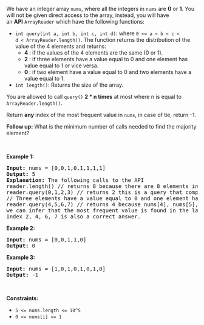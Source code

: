 <div><p>We have an integer array&nbsp;<code>nums</code>, where all the integers in&nbsp;<code>nums</code>&nbsp;are <strong>0</strong> or <strong>1</strong>. You will not be given direct access to the array, instead, you will have an&nbsp;<strong>API</strong>&nbsp;<code>ArrayReader</code>&nbsp;which have the following functions:</p>

<ul>
	<li><code>int query(int a, int b, int c, int d)</code>: where <code>0 &lt;= a &lt; b &lt; c &lt; d&nbsp;&lt;&nbsp;ArrayReader.length()</code>.&nbsp;The function returns the distribution of the value of the 4 elements and returns:
	<ul>
		<li><strong>4 </strong>: if the values of the 4 elements are the same (0 or 1).</li>
		<li><strong>2</strong>&nbsp;: if three&nbsp;elements have a value&nbsp;equal to 0&nbsp;and one&nbsp;element has value equal to 1&nbsp;or vice versa.</li>
		<li><strong>0&nbsp;</strong>:&nbsp;if two element have a value equal to 0 and two elements have a value equal to 1.</li>
	</ul>
	</li>
	<li><code>int length()</code>: Returns the size of the array.</li>
</ul>

<p>You are allowed to call&nbsp;<code>query()</code>&nbsp;<b>2 * n&nbsp;times</b> at most where n is equal to <code>ArrayReader.length()</code>.</p>

<p>Return <strong>any</strong> index of the most frequent value in <code>nums</code>,&nbsp;in case of tie, return -1.</p>

<p><strong>Follow up:</strong> What is the minimum number of calls needed to find the majority element?</p>

<p>&nbsp;</p>
<p><strong>Example 1:</strong></p>

<pre><strong>Input:</strong> nums = [0,0,1,0,1,1,1,1]
<strong>Output:</strong> 5
<strong>Explanation:</strong> The following calls to the API
reader.length() // returns 8 because there are 8 elements in the hidden array.
reader.query(0,1,2,3) // returns 2 this is a query that compares the elements nums[0], nums[1], nums[2], nums[3]
// Three elements have a value equal to 0 and one element has value equal to 1 or viceversa.
reader.query(4,5,6,7) // returns 4 because nums[4], nums[5], nums[6], nums[7] have the same value.
we can infer that the most frequent value is found in the last 4 elements.
Index 2, 4, 6, 7 is also a correct answer.
</pre>

<p><strong>Example 2:</strong></p>

<pre><strong>Input:</strong> nums = [0,0,1,1,0]
<strong>Output:</strong> 0
</pre>

<p><strong>Example 3:</strong></p>

<pre><strong>Input:</strong> nums = [1,0,1,0,1,0,1,0]
<strong>Output:</strong> -1
</pre>

<p>&nbsp;</p>
<p><strong>Constraints:</strong></p>

<ul>
	<li><code>5 &lt;= nums.length&nbsp;&lt;= 10^5</code></li>
	<li><code>0 &lt;= nums[i] &lt;= 1</code></li>
</ul>
</div>